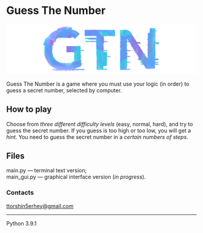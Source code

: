# Guess The Number
![GTD Logo](/source/gtn_logo.PNG)

Guess The Number is a game where you must use your logic (in order) to guess a secret number, selected by computer.

## How to play
Choose from *three different difficulty levels* (easy, normal, hard), and try to guess the secret number. If you guess is too high or too low, you will get a *hint*. You need to guess the secret number in a *certain numbers of steps*.

## Files
main.py — terminal text version;\
main_gui.py — graphical interface version (*in progress*).

### Contacts
ttorshin5erhey@gmail.com

***
Python 3.9.1
